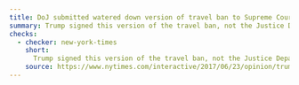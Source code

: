 ```yaml
---
title: DoJ submitted watered down version of travel ban to Supreme Court
summary: Trump signed this version of the travel ban, not the Justice Department.
checks:
  - checker: new-york-times
    short:
      Trump signed this version of the travel ban, not the Justice Department.
    source: https://www.nytimes.com/interactive/2017/06/23/opinion/trumps-lies.html
---
```

